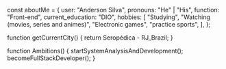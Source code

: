 const aboutMe = {
  user: "Anderson Silva",
  pronouns: "He" | "His",
  function: "Front-end",
  current_education: "DIO",
  hobbies: [
    "Studying",
    "Watching (movies, series and animes)",
    "Electronic games",
    "practice sports",
  ],
};

function getCurrentCity() {
  return Seropédica - RJ_Brazil;
}

function Ambitions() {
  startSystemAnalysisAndDevelopment();
  becomeFullStackDeveloper();
}



